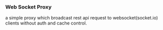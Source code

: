 ### Web Socket Proxy
a simple proxy which broadcast rest api request to websocket(socket.io) clients without auth and cache control.